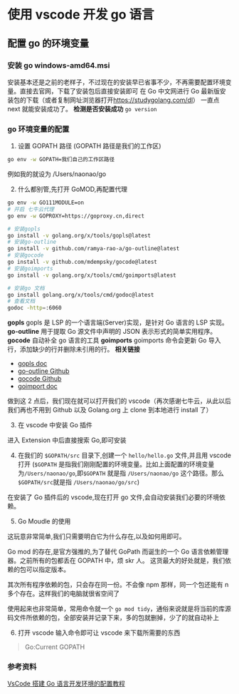 # 使用 vscode 开发 go 语言

## 配置 go 的环境变量

### 安装 go windows-amd64.msi

安装基本还是之前的老样子，不过现在的安装早已省事不少，不再需要配置环境变量。直接去官网，下载了安装包后直接安装即可
在 Go 中文网进行 Go 最新版安装包的下载（或者复制网址浏览器打开<https://studygolang.com/dl>）
一直点 next 就能安装成功了。
**检测是否安装成功**
`go version`

### go 环境变量的配置

1. 设置 GOPATH 路径 (GOPATH 路径是我们的工作区)

```sh
go env -w GOPATH=我们自己的工作区路径
```

例如我的就设为 /Users/naonao/go

2. 什么都别管,先打开 GoMOD,再配置代理

```sh
go env -w GO111MODULE=on
# 开启 七牛云代理
go env -w GOPROXY=https://goproxy.cn,direct

# 安装gopls
go install -v golang.org/x/tools/gopls@latest
# 安装go-outline
go install -v github.com/ramya-rao-a/go-outline@latest
# 安装gocode
go install -v github.com/mdempsky/gocode@latest
# 安装goimports
go install -v golang.org/x/tools/cmd/goimports@latest

# 安装go 文档
go install golang.org/x/tools/cmd/godoc@latest
# 查看文档
godoc -http=:6060
```

**gopls**
gopls 是 LSP 的一个语言端(Server)实现，是针对 Go 语言的 LSP 实现。
**go-outline**
用于提取 Go 源文件中声明的 JSON 表示形式的简单实用程序。
**gocode**
自动补全 go 语言的工具
**goimports**
goimports 命令会更新 Go 导入行，添加缺少的行并删除未引用的行。
**相关链接**

- [gopls doc](https://pkg.go.dev/golang.org/x/tools/gopls)
- [go-outline Github](https://github.com/lukehoban/go-outline)
- [gocode Github](https://github.com/nsf/gocode)
- [goimport doc](https://pkg.go.dev/golang.org/x/tools/cmd/goimports)

做到这 2 点后，我们现在就可以打开我们的 vscode（再次感谢七牛云，从此以后我们再也不用到 Github 以及 Golang.org 上 clone 到本地进行 install 了）

3. 在 vscode 中安装 Go 插件

进入 Extension 中后直接搜索 Go,即可安装

4. 在我们的 `$GOPATH/src` 目录下,创建一个 `hello/hello.go` 文件,并且用 vscode 打开 (`$GOPATH` 是指我们刚刚配置的环境变量。比如上面配置的环境变量为`/Users/naonao/go`,即`$GOPATH` 就是指 `/Users/naonao/go` 这个路径。那么 `$GOPATH/src`就是指 `/Users/naonao/go/src`)

在安装了 Go 插件后的 vscode,现在打开 go 文件,会自动安装我们必要的环境依赖。

5. Go Moudle 的使用

这玩意非常简单,我们只需要明白它为什么存在,以及如何用即可。

Go mod 的存在,是官方强推的,为了替代 GoPath 而诞生的一个 Go 语言依赖管理器。之前所有的包都丢在 GOPATH 中，烦 skr 人。
这货最大的好处就是，我们依赖的包可以指定版本。

其次所有程序依赖的包，只会存在同一份。不会像 npm 那样，同一个包还能有 n 多个存在。这样我们的电脑就很省空间了

使用起来也非常简单，常用命令就一个 `go mod tidy`，通俗来说就是将当前的库源码文件所依赖的包，全部安装并记录下来，多的包就删掉，少了的就自动补上

6. 打开 vscode 输入命令即可让 vscode 来下载所需要的东西

> Go:Current GOPATH

### 参考资料

[VsCode 搭建 Go 语言开发环境的配置教程](https://www.jb51.net/article/186294.htm)
